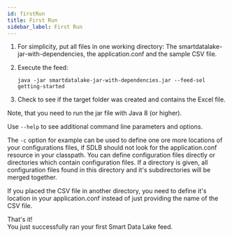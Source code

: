 ```yaml
---
id: firstRun
title: First Run
sidebar_label: First Run
---
```


1. For simplicity, put all files in one working directory: The smartdatalake-jar-with-dependencies, the application.conf and the sample CSV file.
1. Execute the feed:

   `java -jar smartdatalake-jar-with-dependencies.jar --feed-sel getting-started`

1. Check to see if the target folder was created and contains the Excel file.

Note, that you need to run the jar file with Java 8 (or higher).

Use `--help` to see additional command line parameters and options.

The `-c` option for example can be used to define one ore more locations of your configurations files, if SDLB should not look for the application.conf resource in your classpath.
You can define configuration files directly or directories which contain configuration files.
If a directory is given, all configuration files found in this directory and it's subdirectories will be merged together.

If you placed the CSV file in another directory, you need to define it's location in your application.conf instead of just providing the name of the CSV file.

That's it!   
You just successfully ran your first Smart Data Lake feed.